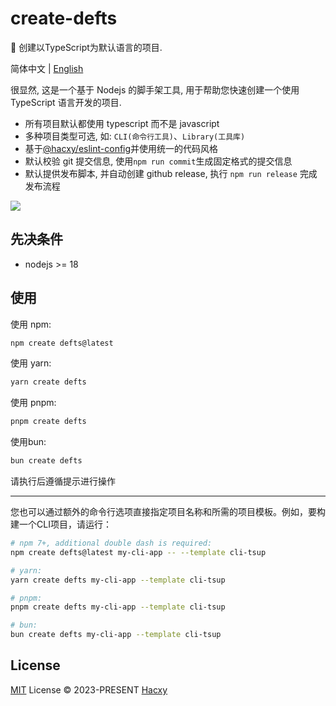 # create-defts

🚀 创建以TypeScript为默认语言的项目.

简体中文 | [English](./README.md)

很显然, 这是一个基于 Nodejs 的脚手架工具, 用于帮助您快速创建一个使用 TypeScript 语言开发的项目.

- 所有项目默认都使用 typescript 而不是 javascript
- 多种项目类型可选, 如: `CLI(命令行工具)`、`Library(工具库)`
- 基于[@hacxy/eslint-config](https://github.com/hacxy/eslint-config)并使用统一的代码风格
- 默认校验 git 提交信息, 使用`npm run commit`生成固定格式的提交信息
- 默认提供发布脚本, 并自动创建 github release, 执行 `npm run release` 完成发布流程

![](https://raw.githubusercontent.com/hacxy/hacxy/main/images/Kapture%202024-12-16%20at%2015.19.44.gif)

## 先决条件
- nodejs >= 18

## 使用

使用 npm:
```sh
npm create defts@latest
```
使用 yarn:
```sh
yarn create defts
```
使用 pnpm:
```sh
pnpm create defts
```
使用bun:
```sh
bun create defts
```

请执行后遵循提示进行操作

---

您也可以通过额外的命令行选项直接指定项目名称和所需的项目模板。例如，要构建一个CLI项目，请运行：
```sh
# npm 7+, additional double dash is required:
npm create defts@latest my-cli-app -- --template cli-tsup

# yarn:
yarn create defts my-cli-app --template cli-tsup

# pnpm:
pnpm create defts my-cli-app --template cli-tsup

# bun:
bun create defts my-cli-app --template cli-tsup
```

## License

[MIT](./LICENSE) License &copy; 2023-PRESENT [Hacxy](https://github.com/hacxy)

